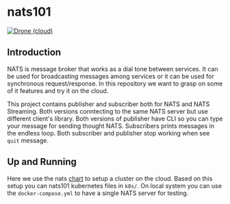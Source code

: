 # nats101
[![Drone (cloud)](https://img.shields.io/drone/build/1995parham/nats101.svg?style=flat-square)](https://cloud.drone.io/1995parham/nats101)

## Introduction
NATS is message broker that works as a dial tone between services.
It can be used for broadcasting messages among services or it can be used for synchronous request/response.
In this repository we want to grasp on some of it features and try it on the cloud.

This project contains publisher and subscriber both for NATS and NATS Streaming.
Both versions conntecting to the same NATS server but use different client's library.
Both versions of publisher have CLI so you can type your message for sending thought NATS.
Subscribers prints messages in the endless loop. Both subscriber and publisher stop working when see `quit` message.

## Up and Running
Here we use the nats [chart](https://github.com/nats-io/k8s/tree/master/helm/charts)
to setup a cluster on the cloud. Based on this setup you can nats101 kubernetes files in `k8s/`.
On local system you can use the `docker-compose.yml` to have a single NATS server for testing.

